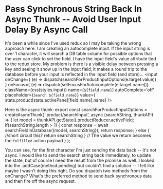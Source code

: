 
# Pass Synchronous String Back In Async Thunk -- Avoid User Input Delay By Async Call

It's been a while since I've used redux so I may be taking the wrong approach here.
I am creating an autocomplete input.
If the input string is over 1 character, it will search a DB table column for possible options that the user can click to set the field.
I have the input field's value attribute tied to the redux store.  My problem is there is a visible delay between pressing a key and seeing it show up in the input field, it makes a round trip to the database before your input is reflected in the input field (and store)...
<input
  onChange={ (e) => dispatch(searchForProductInputOptions(e.target.value)) }
  onFocus={ (e) => dispatch(setFocusForAutocomplete(e.target.name))}
  className={css(styles.input)}
  name={`${field.name}`}
  autoComplete='off'
  placeholder={`Search ${field.name}`}
  value={ state.product[state.activePane][field.name].name}
/>

Here is the async thunk:
export const searchForProductInputOptions = createAsyncThunk(
  'product/searchInput',
  async (searchString, thunkAPI) => {
    let model = thunkAPI.getState().productReducer.activeField;
    if(searchString.length > 1) {
      const response = await searchFieldInDatabase({model, searchString});
      return response;
    } else {
      //short circuit this?
      return searchString
    }
    // The value we return becomes the `fulfilled` action payload
  }
);

You can see, for the first character I'm just sending the data back -- it's not async.  I would like to send the search string back immediately, to update the state, but of course I need the result from the promise as well.
I looked into the .addCase(method.pending) but couldn't find a solution -- I felt like maybe I wasn't doing this right.  Do you dispatch two methods from the onChange?  What's the preferred method to send back synchronous data and then fire off the async request.

        